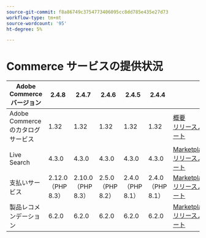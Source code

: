 ```yaml
---
source-git-commit: f8a86749c3754773406095cc8dd785e435e27d73
workflow-type: tm+mt
source-wordcount: '95'
ht-degree: 5%

---
```

# Commerce サービスの提供状況


<table style="table-layout:auto">
  <thead>
    <tr>
      <th>Adobe Commerceバージョン</th>
      <th>2.4.8</th>
      <th>2.4.7</th>
      <th>2.4.6</th>
      <th>2.4.5</th>
      <th>2.4.4</th>
      <th></th>
    </tr>
  </thead>
  <tbody>
      <tr>
          <td>Adobe Commerceのカタログサービス</td>
          <td>1.32</td>
          <td>1.32</td>
          <td>1.32</td>
          <td>1.32</td>
          <td>1.32</td>
          <td>
              <a href="https://experienceleague.adobe.com/ja/docs/commerce/catalog-service/guide-overview"> 概要 </a><br/>
              <a href="https://experienceleague.adobe.com/ja/docs/commerce/catalog-service/release-notes"> リリースノート </a><br/>
          </td>
      </tr>
      <tr>
          <td>Live Search</td>
          <td>4.3.0</td>
          <td>4.3.0</td>
          <td>4.3.0</td>
          <td>4.3.0</td>
          <td>4.3.0</td>
          <td>
              <a href="https://commercemarketplace.adobe.com/magento-live-search.html">Marketplace</a><br/>
              <a href="https://experienceleague.adobe.com/ja/docs/commerce/live-search/release-notes"> リリースノート </a><br/>
          </td>
      </tr>
      <tr>
          <td>支払いサービス</td>
          <td>2.12.0 （PHP 8.3）</td>
          <td>2.10.0 （PHP 8.3）</td>
          <td>2.5.0 （PHP 8.2）</td>
          <td>2.4.0 （PHP 8.1）</td>
          <td>2.4.0 （PHP 8.1）</td>
          <td>
              <a href="https://commercemarketplace.adobe.com/magento-payment-services.html">Marketplace</a><br/>
              <a href="https://experienceleague.adobe.com/ja/docs/commerce/payment-services/release-notes"> リリースノート </a><br/>
          </td>
      </tr>
      <tr>
          <td>製品レコメンデーション</td>
          <td>6.2.0</td>
          <td>6.2.0</td>
          <td>6.2.0</td>
          <td>6.2.0</td>
          <td>6.2.0</td>
          <td>
              <a href="https://commercemarketplace.adobe.com/magento-product-recommendations.html">Marketplace</a><br/>
              <a href="https://experienceleague.adobe.com/ja/docs/commerce/product-recommendations/release-notes"> リリースノート </a><br/>
          </td>
      </tr>
  </tbody>
</table>
